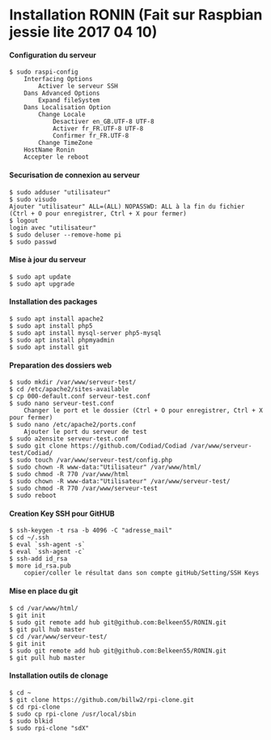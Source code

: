 Installation RONIN (Fait sur Raspbian jessie lite 2017 04 10) 
==
#### Configuration du serveur
	$ sudo raspi-config 
		Interfacing Options
			Activer le serveur SSH 
		Dans Advanced Options 
			Expand fileSystem 
		Dans Localisation Option 
			Change Locale 
				Desactiver en_GB.UTF-8 UTF-8 
				Activer fr_FR.UTF-8 UTF-8 
				Confirmer fr_FR.UTF-8 
			Change TimeZone 
		HostName Ronin 
		Accepter le reboot 

#### Securisation de connexion au serveur
	$ sudo adduser "utilisateur" 
	$ sudo visudo 
	Ajouter "utilisateur" ALL=(ALL) NOPASSWD: ALL à la fin du fichier (Ctrl + O pour enregistrer, Ctrl + X pour fermer) 
	$ logout 
	login avec "utilisateur" 
	$ sudo deluser --remove-home pi 
	$ sudo passwd 
	
#### Mise à jour du serveur
	$ sudo apt update 
	$ sudo apt upgrade 
	
#### Installation des packages
	$ sudo apt install apache2 
	$ sudo apt install php5 
	$ sudo apt install mysql-server php5-mysql 
	$ sudo apt install phpmyadmin 
	$ sudo apt install git 

#### Preparation des dossiers web
	$ sudo mkdir /var/www/serveur-test/ 
	$ cd /etc/apache2/sites-available 
	$ cp 000-default.conf serveur-test.conf 
	$ sudo nano serveur-test.conf 
		Changer le port et le dossier (Ctrl + O pour enregistrer, Ctrl + X pour fermer) 
	$ sudo nano /etc/apache2/ports.conf 
		Ajouter le port du serveur de test
	$ sudo a2ensite serveur-test.conf 
	$ sudo git clone https://github.com/Codiad/Codiad /var/www/serveur-test/Codiad/
	$ sudo touch /var/www/serveur-test/config.php 
	$ sudo chown -R www-data:"Utilisateur" /var/www/html/ 
	$ sudo chmod -R 770 /var/www/html 
	$ sudo chown -R www-data:"Utilisateur" /var/www/serveur-test/ 
	$ sudo chmod -R 770 /var/www/serveur-test 
	$ sudo reboot 
	
#### Creation Key SSH pour GitHUB
	$ ssh-keygen -t rsa -b 4096 -C "adresse_mail" 
	$ cd ~/.ssh 
	$ eval `ssh-agent -s` 
	$ eval `ssh-agent -c` 
	$ ssh-add id_rsa 
	$ more id_rsa.pub 
		copier/coller le résultat dans son compte gitHub/Setting/SSH Keys

#### Mise en place du git
	$ cd /var/www/html/ 
	$ git init 
	$ sudo git remote add hub git@github.com:Belkeen55/RONIN.git 
	$ git pull hub master 
	$ cd /var/www/serveur-test/ 
	$ git init 
	$ sudo git remote add hub git@github.com:Belkeen55/RONIN.git 
	$ git pull hub master 
	
	
#### Installation outils de clonage
	$ cd ~
	$ git clone https://github.com/billw2/rpi-clone.git 
	$ cd rpi-clone 
	$ sudo cp rpi-clone /usr/local/sbin 
	$ sudo blkid 
	$ sudo rpi-clone "sdX" 
